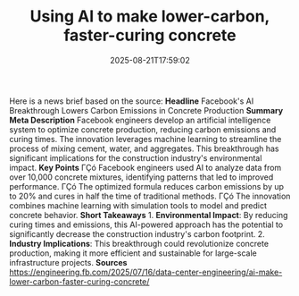 ﻿---
title: "Using AI to make lower-carbon, faster-curing concrete"
date: "2025-08-21T17:59:02"
category: "Markets"
summary: ""
slug: "using ai to make lowercarbon fastercuring concrete"
source_urls:
  - "https://engineering.fb.com/2025/07/16/data-center-engineering/ai-make-lower-carbon-faster-curing-concrete/"
seo:
  title: "Using AI to make lower-carbon, faster-curing concrete | Hash n Hedge"
  description: ""
  keywords: ["news", "markets", "brief"]
---
Here is a news brief based on the source:  **Headline** Facebook's AI Breakthrough Lowers Carbon Emissions in Concrete Production  **Summary Meta Description** Facebook engineers develop an artificial intelligence system to optimize concrete production, reducing carbon emissions and curing times. The innovation leverages machine learning to streamline the process of mixing cement, water, and aggregates. This breakthrough has significant implications for the construction industry's environmental impact.  **Key Points**  ΓÇó Facebook engineers used AI to analyze data from over 10,000 concrete mixtures, identifying patterns that led to improved performance. ΓÇó The optimized formula reduces carbon emissions by up to 20% and cures in half the time of traditional methods. ΓÇó The innovation combines machine learning with simulation tools to model and predict concrete behavior.  **Short Takeaways**  1. **Environmental Impact**: By reducing curing times and emissions, this AI-powered approach has the potential to significantly decrease the construction industry's carbon footprint. 2. **Industry Implications**: This breakthrough could revolutionize concrete production, making it more efficient and sustainable for large-scale infrastructure projects.  **Sources** https://engineering.fb.com/2025/07/16/data-center-engineering/ai-make-lower-carbon-faster-curing-concrete/ 

